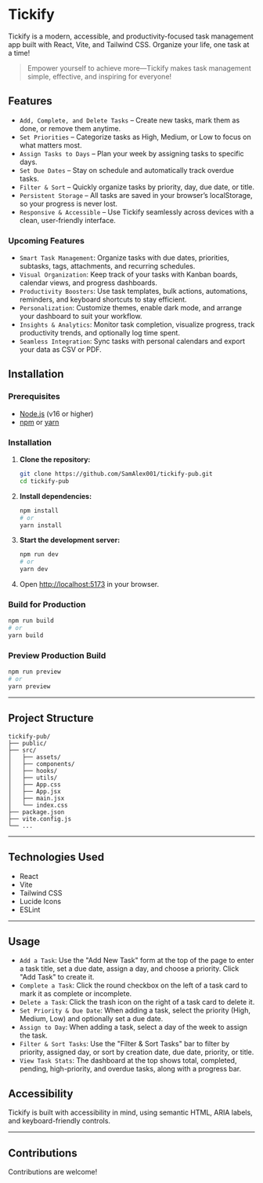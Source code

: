 # Tickify

Tickify is a modern, accessible, and productivity-focused task management app built with React, Vite, and Tailwind CSS. Organize your life, one task at a time!

> Empower yourself to achieve more—Tickify makes task management simple, effective, and inspiring for everyone!

## Features

- ``Add, Complete, and Delete Tasks`` – Create new tasks, mark them as done, or remove them anytime.
- ``Set Priorities`` – Categorize tasks as High, Medium, or Low to focus on what matters most.
- ``Assign Tasks to Days`` – Plan your week by assigning tasks to specific days.
- ``Set Due Dates`` – Stay on schedule and automatically track overdue tasks.
- ``Filter & Sort`` – Quickly organize tasks by priority, day, due date, or title.
- ``Persistent Storage`` – All tasks are saved in your browser’s localStorage, so your progress is never lost.
- ``Responsive & Accessible`` – Use Tickify seamlessly across devices with a clean, user-friendly interface.

### Upcoming Features
- ``Smart Task Management``: Organize tasks with due dates, priorities, subtasks, tags, attachments, and recurring schedules.
- ``Visual Organization``: Keep track of your tasks with Kanban boards, calendar views, and progress dashboards.
- ``Productivity Boosters``: Use task templates, bulk actions, automations, reminders, and keyboard shortcuts to stay efficient.
- ``Personalization``: Customize themes, enable dark mode, and arrange your dashboard to suit your workflow.
- ``Insights & Analytics``: Monitor task completion, visualize progress, track productivity trends, and optionally log time spent.
- ``Seamless Integration``: Sync tasks with personal calendars and export your data as CSV or PDF.

## Installation

### Prerequisites

- [Node.js](https://nodejs.org/) (v16 or higher)
- [npm](https://www.npmjs.com/) or [yarn](https://yarnpkg.com/)

### Installation

1. **Clone the repository:**
   ```sh
   git clone https://github.com/SamAlex001/tickify-pub.git
   cd tickify-pub
   ```

2. **Install dependencies:**
   ```sh
   npm install
   # or
   yarn install
   ```

3. **Start the development server:**
   ```sh
   npm run dev
   # or
   yarn dev
   ```

4. Open [http://localhost:5173](http://localhost:5173) in your browser.

### Build for Production

```sh
npm run build
# or
yarn build
```

### Preview Production Build

```sh
npm run preview
# or
yarn preview
```

---

## Project Structure

```
tickify-pub/
├── public/
├── src/
│   ├── assets/
│   ├── components/
│   ├── hooks/
│   ├── utils/
│   ├── App.css
│   ├── App.jsx
│   ├── main.jsx
│   └── index.css
├── package.json
├── vite.config.js
└── ...
```

---

## Technologies Used

- React
- Vite
- Tailwind CSS
- Lucide Icons
- ESLint

---

## Usage
- ``Add a Task``: Use the "Add New Task" form at the top of the page to enter a task title, set a due date, assign a day, and choose a priority. Click "Add Task" to create it.
- ``Complete a Task``: Click the round checkbox on the left of a task card to mark it as complete or incomplete.
- ``Delete a Task``: Click the trash icon on the right of a task card to delete it.
- ``Set Priority & Due Date``: When adding a task, select the priority (High, Medium, Low) and optionally set a due date.
- ``Assign to Day``: When adding a task, select a day of the week to assign the task.
- ``Filter & Sort Tasks``: Use the "Filter & Sort Tasks" bar to filter by priority, assigned day, or sort by creation date, due date, priority, or title.
- ``View Task Stats``: The dashboard at the top shows total, completed, pending, high-priority, and overdue tasks, along with a progress bar.

## Accessibility

Tickify is built with accessibility in mind, using semantic HTML, ARIA labels, and keyboard-friendly controls.

---

## Contributions
Contributions are welcome!

